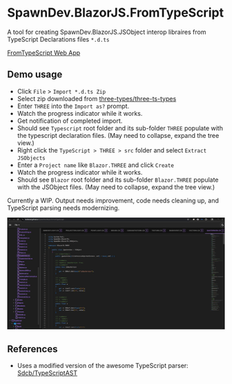 # SpawnDev.BlazorJS.FromTypeScript
A tool for creating SpawnDev.BlazorJS.JSObject interop libraires from TypeScript Declarations files `*.d.ts` 

[FromTypeScript Web App](https://lostbeard.github.io/SpawnDev.BlazorJS.FromTypeScript/)


## Demo usage
- Click `File` > `Import *.d.ts Zip`
- Select zip downloaded from [three-types/three-ts-types](https://github.com/three-types/three-ts-types/archive/refs/heads/master.zip)
- Enter `THREE` into the `Import as?` prompt.
- Watch the progress indicator while it works.
- Get notification of completed import.
- Should see `Typescript` root folder and its sub-folder `THREE` populate with the typescript declaration files. (May need to collapse, expand the tree view.)
- Right click the `TypeScript > THREE > src` folder and select `Extract JSObjects`
- Enter a `Project name` like `Blazor.THREE` and click `Create`
- Watch the progress indicator while it works.
- Should see `Blazor` root folder and its sub-folder `Blazor.THREE` populate with the JSObject files. (May need to collapse, expand the tree view.)

Currently a WIP. Output needs improvement, code needs cleaning up, and TypeScript parsing needs modernizing.


![FromTypeScript](https://raw.githubusercontent.com/LostBeard/SpawnDev.BlazorJS.FromTypeScript/master/SpawnDev.BlazorJS.FromTypeScript/wwwroot/screenshots/FromTypeScript2.jpg)


## References
 - Uses a modified version of the awesome TypeScript parser: [Sdcb/TypeScriptAST](https://github.com/sdcb/TypeScriptAST)
